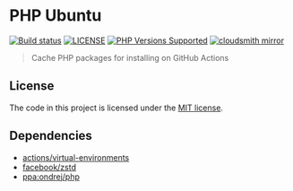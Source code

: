 # PHP Ubuntu

<a href="https://github.com/shivammathur/php-ubuntu" title="PHP Package Cache"><img alt="Build status" src="https://github.com/shivammathur/php-ubuntu/workflows/Cache%20PHP/badge.svg"></a>
<a href="https://github.com/shivammathur/php-ubuntu/blob/main/LICENSE" title="license"><img alt="LICENSE" src="https://img.shields.io/badge/license-MIT-428f7e.svg?logo=open%20source%20initiative&logoColor=white&labelColor=555555"></a>
<a href="https://github.com/shivammathur/php-ubuntu/tree/main/builds" title="builds"><img alt="PHP Versions Supported" src="https://img.shields.io/badge/php-5.6%20to%208.0-777bb3.svg?logo=php&logoColor=white&labelColor=555555"></a>
<a href="https://cloudsmith.io/~shivammathur/repos/php-ubuntu" title="mirror"><img alt="cloudsmith mirror" src="https://img.shields.io/badge/builds-cloudsmith-blue?logo=cloudsmith"></a>

> Cache PHP packages for installing on GitHub Actions

## License

The code in this project is licensed under the [MIT license](LICENSE). 


## Dependencies

- [actions/virtual-environments](https://github.com/actions/virtual-environments "actions/virtual-environments")
- [facebook/zstd](https://github.com/facebook/zstd "facebook/zstd")
- [ppa:ondrej/php](https://launchpad.net/~ondrej/+archive/ubuntu/php "ppa:ondrej/php")
